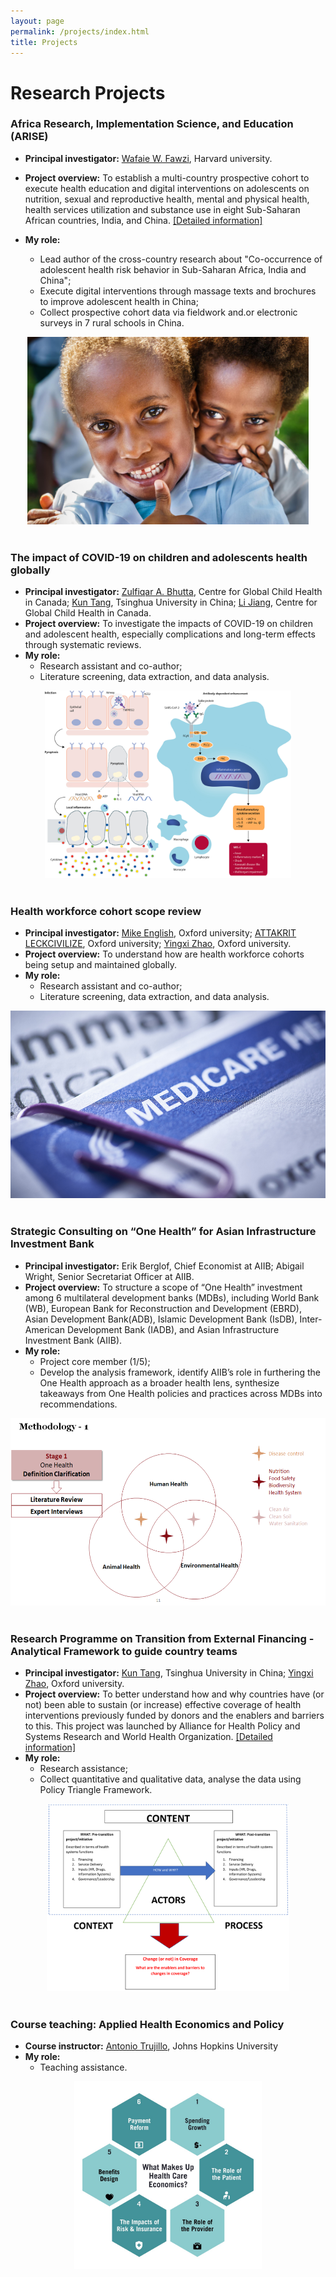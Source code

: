 ```yaml
---
layout: page
permalink: /projects/index.html
title: Projects
---
```


# Research Projects

### Africa Research, Implementation Science, and Education (ARISE)

- **Principal investigator:** [Wafaie W. Fawzi](https://www.hsph.harvard.edu/profile/wafaie-w-fawzi/), Harvard university.
- **Project overview:** To establish a multi-country prospective cohort to execute health education and digital interventions on adolescents on nutrition, sexual and reproductive health, mental and physical health, health services utilization and substance use in eight Sub-Saharan African countries, India, and China. [[Detailed information]](https://papers.ssrn.com/sol3/papers.cfm?abstract_id=4264839)
- **My role:**

  - Lead author of the cross-country research about "Co-occurrence of adolescent health risk behavior in Sub-Saharan Africa, India and China";
  - Execute digital interventions through massage texts and brochures to improve adolescent health in China;
  - Collect prospective cohort data via fieldwork and.or electronic surveys in 7 rural schools in China.

<div align=center>
<img src="/images/child.jpg" height=300>
</div>
<br>

### The impact of COVID-19 on children and adolescents health globally

- **Principal investigator:** [Zulfiqar A. Bhutta](https://www.sickkids.ca/en/staff/b/zulfiqar-bhutta/), Centre for Global Child Health in Canada; [Kun Tang](https://vsph.tsinghua.edu.cn/en/info/1010/1047.htm), Tsinghua University in China; [Li Jiang](https://cn.linkedin.com/in/%E5%8A%B1-%E8%92%8B-067a47ba/en), Centre for Global Child Health in Canada.
- **Project overview:** To investigate the impacts of COVID-19 on children and adolescent health, especially complications and long-term effects through systematic reviews.
- **My role:**
  - Research assistant and co-author;
  - Literature screening, data extraction, and data analysis.

<div align=center>
<img src="/images/misc.jpg" height=300>
</div>
<br>

### Health workforce cohort scope review

- **Principal investigator:** [Mike English](https://www.ndm.ox.ac.uk/team/mike-english), Oxford university; [ATTAKRIT LECKCIVILIZE](https://www.tropicalmedicine.ox.ac.uk/team/attakrit-leckcivilize), Oxford university; [Yingxi Zhao](https://www.tropicalmedicine.ox.ac.uk/team/yingxi-zhao), Oxford university.
- **Project overview:** To understand how are health workforce cohorts being setup and maintained  globally.
- **My role:**
  - Research assistant and co-author;
  - Literature screening, data extraction, and data analysis.

<div align=center>
<img src="/images/medicare.jpg" height=300>
</div>
<br>


### Strategic Consulting on “One Health” for Asian Infrastructure Investment Bank

- **Principal investigator:** Erik Berglof, Chief Economist at AIIB; Abigail Wright, Senior Secretariat Officer at AIIB.
- **Project overview:** To structure a scope of “One Health” investment among 6 multilateral development banks (MDBs), including World Bank (WB), European Bank for Reconstruction and Development (EBRD), Asian Development Bank(ADB), Islamic Development Bank (IsDB), Inter-American Development Bank (IADB), and Asian Infrastructure Investment Bank (AIIB).
- **My role:**
  - Project core member (1/5);
  - Develop the analysis framework, identify AIIB’s role in furthering the One Health approach as a broader health lens, synthesize takeaways from One Health policies and practices across MDBs into recommendations.

<div align=center>
<img src="/images/AIIB.jpg" height=300>
</div>
<br>

### Research Programme on Transition from External Financing - Analytical Framework to guide country teams

- **Principal investigator:** [Kun Tang](https://vsph.tsinghua.edu.cn/en/info/1010/1047.htm), Tsinghua University in China; [Yingxi Zhao](https://www.tropicalmedicine.ox.ac.uk/team/yingxi-zhao), Oxford university.
- **Project overview:** To better understand how and why countries have (or not) been able to sustain (or increase) effective coverage of health interventions previously funded by donors and the enablers and barriers to this. This project was launched by Alliance for Health Policy and Systems Research and World Health Organization. [[Detailed information]](https://globalhelse.no/articles/call-for-proposals-sustaining-effective-coverage-in-the-context-of-transition-from-external-assistance)
- **My role:**
  - Research assistance;
  - Collect quantitative and qualitative data, analyse the data using Policy Triangle Framework. 

<div align=center>
<img src="/images/WHO.png" height=300>
</div>
<br>

### Course teaching: Applied Health Economics and Policy

- **Course instructor:** [Antonio Trujillo](https://publichealth.jhu.edu/faculty/2086/antonio-j-trujillo), Johns Hopkins University
- **My role:**
  - Teaching assistance.

<div align=center>
<img src="/images/health_economics.jpg" height=300>
</div>
<br>
